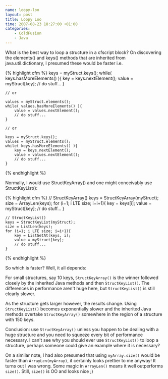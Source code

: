 ```yaml
--- 
name: loopy-loo
layout: post
title: Loopy Loo
time: 2007-08-23 18:27:00 +01:00
categories:
    - ColdFusion
    - Java
---
```


What is the best way to loop a structure in a cfscript block? On discovering the elements() and keys() methods that are inherited from java.util.dictionary, I presumed these would be faster i.e.

{% highlight cfm %}
<cfscript>
	keys = myStruct.keys();
	while( keys.hasMoreElements() ){
		key = keys.nextElement();
		value = myStruct[key];
		// do stuff...
	}

	// or

	values = myStruct.elements();
	while( values.hasMoreElements() ){
		value = values.nextElement();
		// do stuff...
	}

	// or

	keys = myStruct.keys();
	values = myStruct.elements();
	while( keys.hasMoreElements() ){
		key = keys.nextElement();
		value = values.nextElement();
		// do stuff...
	}
</cfscript>
{% endhighlight %}

Normally, I would use StructKeyArray() and one might conceivably use StructKeyList():

{% highlight cfm %}
<cfscript>
	// StructKeyArray()
	keys = StructKeyArray(myStruct);
	size = ArrayLen(keys);
	for (i=1; i LTE size; i=i+1){
		key = keys[i];
		value = myStruct[key];
		// do stuff...
	}

	// StructKeyList()
	keys = StructKeyList(myStruct);
	size = ListLen(keys);
	for (i=1; i LTE size; i=i+1){
		key = ListGetAt(keys, i);
		value = myStruct[key];
		// do stuff...
	}
</cfscript>
{% endhighlight %}

So which is faster? Well, it all depends:

For small structures, say 10 keys, `StructKeyArray()` is the winner followed closely by the inherited Java methods and then `StructKeyList()`. The differences in performance aren't huge here, but `StructKeyList()` is still clearly slower.

As the structure gets larger however, the results change. Using `StructKeyList()` becomes exponentially slower and the inherited Java methods overtake `StructKeyArray()` somewhere in the region of a structure with 150 keys.

Conclusion: use `StructKeyArray()` unless you happen to be dealing with a huge structure and you need to squeeze every bit of performance necessary. I can't see why you should ever use `StructKeyList()` to loop a structure, perhaps someone could give an example where it is necessary?

On a similar note, I had also presumed that using `myArray.size()` would be faster than `ArrayLen(myArray)`, it certainly looks prettier to me anyway! It turns out I was wrong. Some magic in `ArrayLen()` means it well outperforms `size()`. Still, `size()` is OO and looks nice ;)
